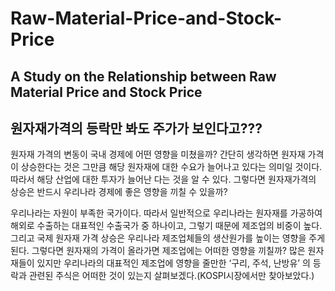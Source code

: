 # Raw-Material-Price-and-Stock-Price
## A Study on the Relationship between Raw Material Price and Stock Price

## 원자재가격의 등락만 봐도 주가가 보인다고???

 원자재 가격의 변동이 국내 경제에 어떤 영향을 미쳤을까? 간단히 생각하면 원자재 가격이 상승한다는 것은 그만큼 해당 원자재에 대한 수요가 늘어나고 있다는 의미일 것이다. 따라서 해당 산업에 대한 투자가 늘어난 다는 것을 알 수 있다. 그렇다면 원자재가격의 상승은 반드시 우리나라 경제에 좋은 영향을 끼칠 수 있을까?
 
  우리나라는 자원이 부족한 국가이다. 따라서 일반적으로 우리나라는 원자재를 가공하여 해외로 수출하는 대표적인 수출국가 중 하나이고, 그렇기 때문에 제조업의 비중이 높다. 그리고 국제 원자재 가격 상승은 우리나라 제조업체들의 생산원가를 높이는 영향을 주게 된다. 그렇다면 원자재의 가격이 올라가면 제조업에는 어떠한 영향을 끼칠까?
많은 원자재들이 있지만 우리나라의 대표적인 제조업에 영향을 줄만한 ‘구리, 주석, 난방유’ 의 등락과 관련된 주식은 어떠한 것이 있는지 살펴보겠다.(KOSPI시장에서만 찾아보았다.)
